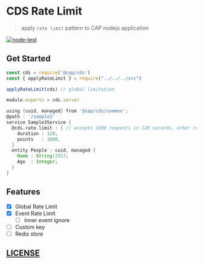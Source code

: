 # CDS Rate Limit

> apply `rate limit` pattern to CAP nodejs application

[![node-test](https://github.com/Soontao/cds-rate-limit/actions/workflows/nodejs.yml/badge.svg)](https://github.com/Soontao/cds-rate-limit/actions/workflows/nodejs.yml)

## Get Started

```js
const cds = require('@sap/cds')
const { applyRateLimit } = require("../../../src")

applyRateLimit(cds) // global limitation

module.exports = cds.server
```

```groovy
using {cuid, managed} from '@sap/cds/common';
@path : '/sample3'
service Sample3Service {
  @cds.rate.limit : { // accepts 1000 requests in 120 seconds, other request will be rejected by 429 status
    duration : 120,
    points   : 1000,
  }
  entity People : cuid, managed {
    Name : String(255);
    Age  : Integer;
  }
}
```

## Features

- [x] Global Rate Limit
- [x] Event Rate Limit
  - [ ] Inner event ignore
- [ ] Custom key
- [ ] Redis store

## [LICENSE](./LICENSE)
